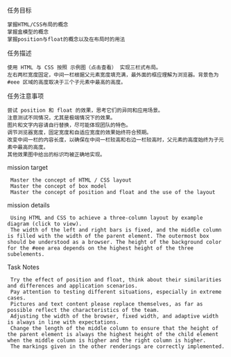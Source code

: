 任务目标

    掌握HTML/CSS布局的概念
    掌握盒模型的概念
    掌握position与float的概念以及在布局时的用法

任务描述

    使用 HTML 与 CSS 按照 示例图（点击查看） 实现三栏式布局。
    左右两栏宽度固定，中间一栏根据父元素宽度填充满，最外面的框应理解为浏览器。背景色为 #eee 区域的高度取决于三个子元素中最高的高度。

任务注意事项

    尝试 position 和 float 的效果，思考它们的异同和应用场景。
    注意测试不同情况，尤其是极端情况下的效果。
    图片和文字内容请自行替换，尽可能体现团队的特色。
    调节浏览器宽度，固定宽度和自适应宽度的效果始终符合预期。
    改变中间一栏的内容长度，以确保在中间一栏较高和右边一栏较高时，父元素的高度始终为子元素中最高的高度。
    其他效果图中给出的标识均被正确地实现。


mission target

     Master the concept of HTML / CSS layout
     Master the concept of box model
     Master the concept of position and float and the use of the layout

mission details

     Using HTML and CSS to achieve a three-column layout by example diagram (click to view).
     The width of the left and right bars is fixed, and the middle column is filled with the width of the parent element. The outermost box should be understood as a browser. The height of the background color for the #eee area depends on the highest height of the three subelements.

Task Notes

     Try the effect of position and float, think about their similarities and differences and application scenarios.
     Pay attention to testing different situations, especially in extreme cases.
     Pictures and text content please replace themselves, as far as possible reflect the characteristics of the team.
     Adjusting the width of the browser, fixed width, and adaptive width is always in line with expectations.
     Change the length of the middle column to ensure that the height of the parent element is always the highest height of the child element when the middle column is higher and the right column is higher.
     The markings given in the other renderings are correctly implemented.